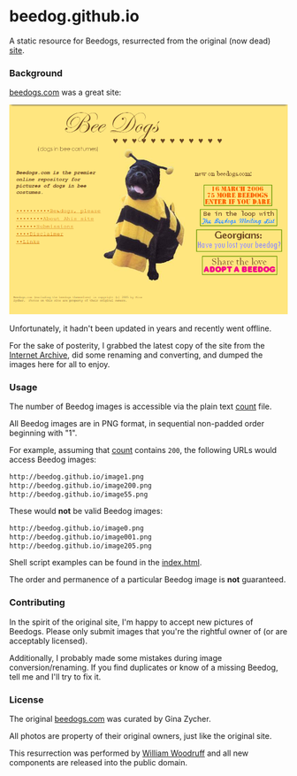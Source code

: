beedog.github.io
================

A static resource for Beedogs, resurrected from the original (now dead)
[site](http://beedogs.com).

### Background

[beedogs.com](http://beedogs.com) was a great site:

![beedogs website](./res/beedogs_site.png)

Unfortunately, it hadn't been updated in years and recently went offline.

For the sake of posterity, I grabbed the latest copy of the site from the
[Internet Archive](https://archive.org/web/), did some renaming and converting,
and dumped the images here for all to enjoy.

### Usage

The number of Beedog images is accessible via the plain text [count](./count)
file.

All Beedog images are in PNG format, in sequential non-padded order beginning
with "1".

For example, assuming that [count](./count) contains `200`, the following URLs
would access Beedog images:

```
http://beedog.github.io/image1.png
http://beedog.github.io/image200.png
http://beedog.github.io/image55.png
```

These would **not** be valid Beedog images:

```
http://beedog.github.io/image0.png
http://beedog.github.io/image001.png
http://beedog.github.io/image205.png
```

Shell script examples can be found in the [index.html](http://beedog.github.io).

The order and permanence of a particular Beedog image is **not** guaranteed.

### Contributing

In the spirit of the original site, I'm happy to accept new pictures of Beedogs.
Please only submit images that you're the rightful owner of (or are acceptably
licensed).

Additionally, I probably made some mistakes during image conversion/renaming.
If you find duplicates or know of a missing Beedog, tell me and I'll try to fix
it.

### License

The original [beedogs.com](beedogs.com) was curated by Gina Zycher.

All photos are property of their original owners, just like the original site.

This resurrection was performed by [William Woodruff](http://woodruffw.us) and
all new components are released into the public domain.
